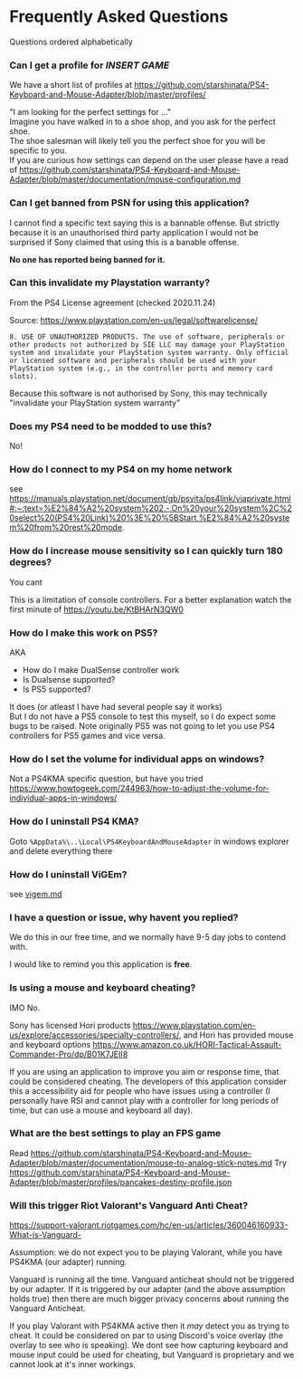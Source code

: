 # Frequently Asked Questions

Questions ordered alphabetically


### Can I get a profile for *INSERT GAME*

We have a short list of profiles at 
https://github.com/starshinata/PS4-Keyboard-and-Mouse-Adapter/blob/master/profiles/

"I am looking for the perfect settings for ..." <br>
Imagine you have walked in to a  shoe shop, and you ask for the perfect shoe. <br>
The shoe salesman will likely tell you the perfect shoe for you will be specific to you. <br>
If you are curious how settings can depend on the user please have a read of  https://github.com/starshinata/PS4-Keyboard-and-Mouse-Adapter/blob/master/documentation/mouse-configuration.md


### Can I get banned from PSN for using this application? 
I cannot find a specific text saying this is a bannable offense. But strictly because it is an unauthorised third party application I would not be surprised if Sony claimed that using this is a banable offense.

**No one has reported being banned for it.**


### Can this invalidate my Playstation warranty?

From the PS4 License agreement (checked 2020.11.24)

Source: https://www.playstation.com/en-us/legal/softwarelicense/

`
8. USE OF UNAUTHORIZED PRODUCTS. The use of software, peripherals or other products not authorized by SIE LLC may damage your PlayStation system and invalidate your PlayStation system warranty. Only official or licensed software and peripherals should be used with your PlayStation system (e.g., in the controller ports and memory card slots).
`

Because this software is not authorised by Sony, this may technically "invalidate your PlayStation system warranty"


### Does my PS4 need to be modded to use this?
No!


### How do I connect to my PS4 on my home network
see https://manuals.playstation.net/document/gb/psvita/ps4link/viaprivate.html#:~:text=%E2%84%A2%20system%202.-,On%20your%20system%2C%20select%20(PS4%20Link)%20%3E%20%5BStart,%E2%84%A2%20system%20from%20rest%20mode.


### How do I increase mouse sensitivity so I can quickly turn 180 degrees?
You cant

This is a limitation of console controllers. For a better explanation watch the first minute of https://youtu.be/KtBHArN3QW0 


### How do I make this work on PS5?
AKA 
* How do I make DualSense controller work
* Is Dualsense supported?
* Is PS5 supported?

It does (or atleast I have had several people say it works) <br>
But I do not have a PS5 console to test this myself, so I do expect some bugs to be raised. Note originally PS5 was not going to let you use PS4 controllers for PS5 games and vice versa.



### How do I set the volume for individual apps on windows?
Not a PS4KMA specific question, but have you tried 
https://www.howtogeek.com/244963/how-to-adjust-the-volume-for-individual-apps-in-windows/


### How do I uninstall PS4 KMA?
Goto `%AppData%\..\Local\PS4KeyboardAndMouseAdapter` in windows explorer and delete everything there


### How do I uninstall ViGEm?
see <a href="vigem.md">vigem.md</a>


### I have a question or issue, why havent you replied?
We do this in our free time, and we normally have 9-5 day jobs to contend with.

I would like to remind you this application is **free**.


### Is using a mouse and keyboard cheating?
IMO No.

Sony has licensed Hori products https://www.playstation.com/en-us/explore/accessories/specialty-controllers/, and Hori has provided mouse and keyboard options https://www.amazon.co.uk/HORI-Tactical-Assault-Commander-Pro/dp/B01K7JEII8

If you are using an application to improve you aim or response time, that could be considered cheating. The developers of this application consider this a accessibility aid for people who have issues using a controller (I personally have RSI and cannot play with a controller for long periods of time, but can use a mouse and keyboard all day).


### What are the best settings to play an FPS game
Read https://github.com/starshinata/PS4-Keyboard-and-Mouse-Adapter/blob/master/documentation/mouse-to-analog-stick-notes.md
Try https://github.com/starshinata/PS4-Keyboard-and-Mouse-Adapter/blob/master/profiles/pancakes-destiny-profile.json


### Will this trigger Riot Valorant's Vanguard Anti Cheat?
https://support-valorant.riotgames.com/hc/en-us/articles/360046160933-What-is-Vanguard-

Assumption: we do not expect you to be playing Valorant, while you have PS4KMA (our adapter) running.

Vanguard is running all the time. Vanguard anticheat should not be triggered by our adapter. If it is triggered by our adapter (and the above assumption holds true) then there are much bigger privacy concerns about running the Vanguard Anticheat.

If you play Valorant with PS4KMA active then it *may* detect you as trying to cheat. It could be considered on par to using Discord's voice overlay (the overlay to see who is speaking). We dont see how capturing keyboard and mouse input could be used for cheating, but Vanguard is proprietary and we cannot look at it's inner workings.
